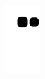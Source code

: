 ![Image of Yaktocat](https://raw.githubusercontent.com/muhiqsimui/muhiqsimui/output/github-contribution-grid-snake.svg)
